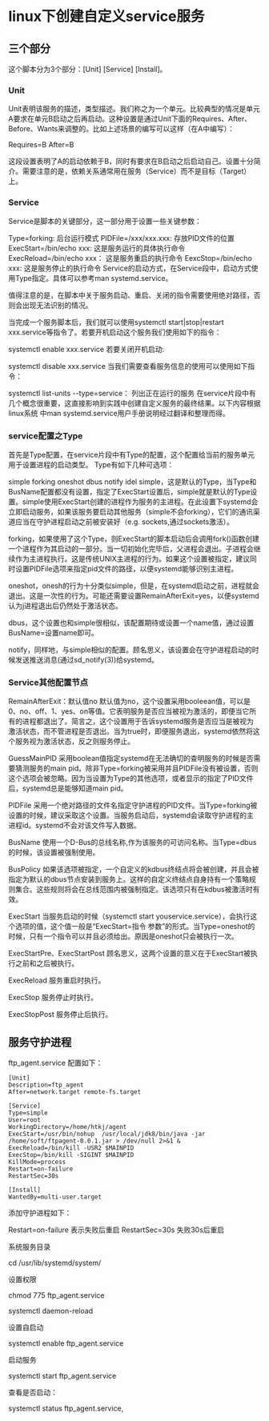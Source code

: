 # linux下创建自定义service服务

## 三个部分

这个脚本分为3个部分：[Unit] [Service] [Install]。

### Unit

Unit表明该服务的描述，类型描述。我们称之为一个单元。比较典型的情况是单元A要求在单元B启动之后再启动。这种设置是通过Unit下面的Requires、After、Before、Wants来调整的。比如上述场景的编写可以这样（在A中编写）：

Requires=B
After=B

这段设置表明了A的启动依赖于B，同时有要求在B启动之后启动自己。设置十分简介。需要注意的是，依赖关系通常用在服务（Service）而不是目标（Target）上。

### Service

Service是脚本的关键部分，这一部分用于设置一些关键参数：

Type=forking: 后台运行模式
PIDFile=/xxx/xxx.xxx: 存放PID文件的位置
ExecStart=/bin/echo xxx: 这是服务运行的具体执行命令
ExecReload=/bin/echo xxx： 这是服务重启的执行命令
EexcStop=/bin/echo xxx: 这是服务停止的执行命令
Service的启动方式，在Service段中，启动方式使用Type指定。具体可以参考man systemd.service。

值得注意的是，在脚本中关于服务启动、重启、关闭的指令需要使用绝对路径，否则会出现无法识别的情况。

当完成一个服务脚本后，我们就可以使用systemctl start|stop|restart xxx.service等指令了。若要开机启动这个服务我们使用如下的指令：

systemctl enable xxx.service
若要关闭开机启动:

systemctl disable xxx.service
当我们需要查看服务信息的使用可以使用如下指令：

systemctl list-units --type=service： 列出正在运行的服务
在service片段中有几个概念很重要，这直接影响到实践中创建自定义服务的最终结果。以下内容根据linux系统
中man systemd.service用户手册说明经过翻译和整理而得。

### service配置之Type

首先是Type配置，在service片段中有Type的配置，这个配置给当前的服务单元用于设置进程的启动类型。
Type有如下几种可选项：

simple
forking
oneshot
dbus
notify
idel
simple，这是默认的Type，当Type和BusName配置都没有设置，指定了ExecStart设置后，simple就是默认的Type设置。simple使用ExecStart创建的进程作为服务的主进程。在此设置下systemd会立即启动服务，如果该服务要启动其他服务（simple不会forking），它们的通讯渠道应当在守护进程启动之前被安装好（e.g. sockets,通过sockets激活）。

forking，如果使用了这个Type，则ExecStart的脚本启动后会调用fork()函数创建一个进程作为其启动的一部分。当一切初始化完毕后，父进程会退出。子进程会继续作为主进程执行。这是传统UNIX主进程的行为。如果这个设置被指定，建议同时设置PIDFile选项来指定pid文件的路径，以便systemd能够识别主进程。

oneshot，onesh的行为十分类似simple，但是，在systemd启动之前，进程就会退出。这是一次性的行为。可能还需要设置RemainAfterExit=yes，以便systemd认为j进程退出后仍然处于激活状态。

dbus，这个设置也和simple很相似，该配置期待或设置一个name值，通过设置BusName=设置name即可。

notify，同样地，与simple相似的配置。顾名思义，该设置会在守护进程启动的时候发送推送消息(通过sd_notify(3))给systemd。

### Service其他配置节点

RemainAfterExit：默认值no
默认值为no，这个设置采用booleean值，可以是0、no、off、1、yes、on等值。它表明服务是否应当被视为激活的，即便当它所有的进程都退出了。简言之，这个设置用于告诉systemd服务是否应当是被视为激活状态，而不管进程是否退出。当为true时，即便服务退出，systemd依然将这个服务视为激活状态，反之则服务停止。

GuessMainPID
采用boolean值指定systemd在无法确切的查明服务的时候是否需要猜测服务的main pid。除非Type=forking被采用并且PIDFile没有被设置，否则这个选项会被忽略。因为当设置为Type的其他选项，或者显示的指定了PID文件后，systemd总是能够知道main pid。

PIDFile
采用一个绝对路径的文件名指定守护进程的PID文件。当Type=forking被设置的时候，建议采取这个设置。当服务启动后，systemd会读取守护进程的主进程id。systemd不会对该文件写入数据。

BusName
使用一个D-Bus的总线名称,作为该服务的可访问名称。当Type=dbus的时候，该设置被强制使用。

BusPolicy
如果该选项被指定，一个自定义的kdbus终结点将会被创建，并且会被指定为默认的dbus节点安装到服务上。这样的自定义终结点自身持有一个策略规则集合。这些规则将会在总线范围内被强制指定。该选项只有在kdbus被激活时有效。

ExecStart
当服务启动的时候（systemctl start youservice.service），会执行这个选项的值，这个值一般是“ExecStart=指令 参数”的形式。当Type=oneshot的时候，只有一个指令可以并且必须给出。原因是oneshot只会被执行一次。

ExecStartPre、ExecStartPost
顾名思义，这两个设置的意义在于ExecStart被执行之前和之后被执行。

ExecReload
服务重启时执行。

ExecStop
服务停止时执行。

ExecStopPost
服务停止后执行。

## 服务守护进程

ftp_agent.service 配置如下：

```
[Unit]
Description=ftp_agent
After=network.target remote-fs.target

[Service]
Type=simple
User=root
WorkingDirectory=/home/htkj/agent
ExecStart=/usr/bin/nohup  /usr/local/jdk8/bin/java -jar /home/soft/ftpagent-0.0.1.jar > /dev/null 2>&1 &
ExecReload=/bin/kill -USR2 $MAINPID
ExecStop=/bin/kill -SIGINT $MAINPID
KillMode=process
Restart=on-failure
RestartSec=30s

[Install]
WantedBy=multi-user.target
```

添加守护进程如下：

Restart=on-failure  表示失败后重启
RestartSec=30s  失败30s后重启

系统服务目录 

cd /usr/lib/systemd/system/

设置权限

 chmod 775  ftp_agent.service

 systemctl daemon-reload

设置自启动

 systemctl enable ftp_agent.service

启动服务

  systemctl start ftp_agent.service

查看是否启动：

 systemctl status ftp_agent.service, 

